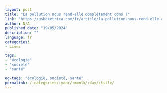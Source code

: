```yaml
---
layout: post
title: "La pollution nous rend-elle complètement cons ?"
link: "https://usbeketrica.com/fr/article/la-pollution-nous-rend-elle-completement-cons"
author: N/A
published_date: "19/05/2024"
description: ""
language: fr
categories:
- Liens

tags:
- "écologie"
- "société"
- "santé"

og-tags: "écologie, société, santé"
permalink: /:categories/:year/:month/:day/:title/
---
```

